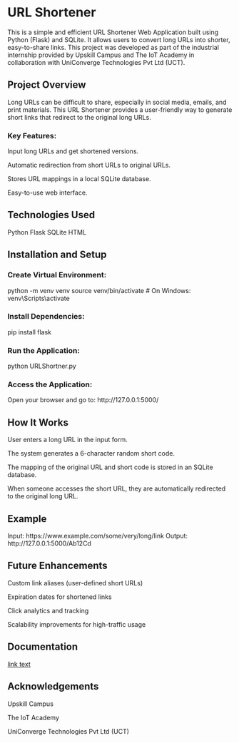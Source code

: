 <h1>URL Shortener</h1>

This is a simple and efficient URL Shortener Web Application built using Python (Flask) and SQLite. It allows users to convert long URLs into shorter, easy-to-share links. This project was developed as part of the industrial internship provided by Upskill Campus and The IoT Academy in collaboration with UniConverge Technologies Pvt Ltd (UCT).


<h2>Project Overview</h2>
Long URLs can be difficult to share, especially in social media, emails, and print materials. This URL Shortener provides a user-friendly way to generate short links that redirect to the original long URLs.

<h3>Key Features:</h3>
Input long URLs and get shortened versions.

Automatic redirection from short URLs to original URLs.

Stores URL mappings in a local SQLite database.

Easy-to-use web interface.

<h2>Technologies Used</h2>

Python
Flask
SQLite
HTML

<h2>Installation and Setup</h2>
<h3>Create Virtual Environment:</h3>
python -m venv venv
source venv/bin/activate  # On Windows: venv\Scripts\activate

<h3>Install Dependencies:</h3>
pip install flask

<h3>Run the Application:</h3>
python URLShortner.py

<h3>Access the Application:</h3>
Open your browser and go to:
http://127.0.0.1:5000/

<h2>How It Works</h2>
User enters a long URL in the input form.

The system generates a 6-character random short code.

The mapping of the original URL and short code is stored in an SQLite database.

When someone accesses the short URL, they are automatically redirected to the original long URL.

<h2>Example</h2>
Input:  https://www.example.com/some/very/long/link
Output: http://127.0.0.1:5000/Ab12Cd

<h2>Future Enhancements</h2>

Custom link aliases (user-defined short URLs)

Expiration dates for shortened links

Click analytics and tracking

Scalability improvements for high-traffic usage


<h2>Documentation</h2>
<a href="[url](https://github.com/LaxmiRanjvan/Upskillcampus/blob/main/URLShortner_Laxmi_USC_UCT.pdf)">link text</a>

<h2>Acknowledgements</h2>
Upskill Campus

The IoT Academy

UniConverge Technologies Pvt Ltd (UCT)
